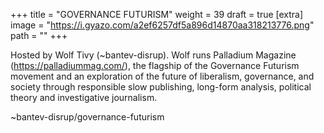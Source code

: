 
+++
title = "GOVERNANCE FUTURISM"
weight = 39
draft = true
[extra]
image = "https://i.gyazo.com/a2ef6257df5a896d14870aa318213776.png"
path = ""
+++


Hosted by Wolf Tivy (~bantev-disrup).  Wolf runs Palladium Magazine (https://palladiummag.com/), the flagship of the Governance Futurism movement and an exploration of the future of liberalism, governance, and society through responsible slow publishing, long-form analysis, political theory and investigative journalism.

~bantev-disrup/governance-futurism
